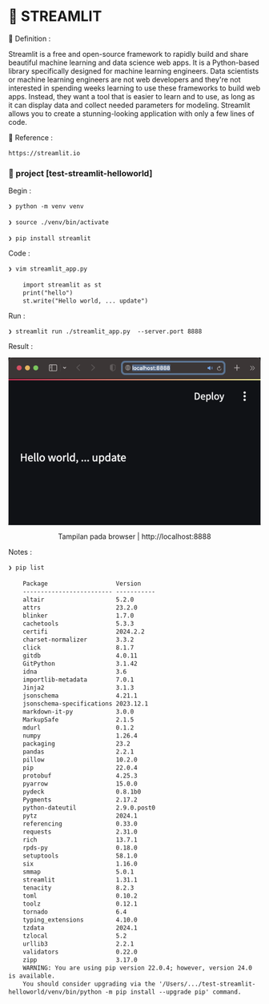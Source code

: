 # &#x1F6A9; STREAMLIT


&#x1F535; Definition : 

Streamlit is a free and open-source framework to rapidly build and share beautiful machine learning and data science web apps. It is a Python-based library specifically designed for machine learning engineers. Data scientists or machine learning engineers are not web developers and they're not interested in spending weeks learning to use these frameworks to build web apps. Instead, they want a tool that is easier to learn and to use, as long as it can display data and collect needed parameters for modeling. Streamlit allows you to create a stunning-looking application with only a few lines of code.



&#x1F535; Reference : 

	https://streamlit.io


### &#x1F680; project [test-streamlit-helloworld]

Begin :

	❯ python -m venv venv

	❯ source ./venv/bin/activate

	❯ pip install streamlit


Code : 

	❯ vim streamlit_app.py

		import streamlit as st
		print("hello")
		st.write("Hello world, ... update")

Run :

	❯ streamlit run ./streamlit_app.py  --server.port 8888


Result : 

<p align="center">
    <img src="./ss_test-streamlit-hello-world.png" alt="ss_test-streamlit-hello-world" style="display: block; margin: 0 auto;">
</p>
<p align="center">Tampilan pada browser | http://localhost:8888</p>

Notes :

	❯ pip list

		Package                   Version
		------------------------- -----------
		altair                    5.2.0
		attrs                     23.2.0
		blinker                   1.7.0
		cachetools                5.3.3
		certifi                   2024.2.2
		charset-normalizer        3.3.2
		click                     8.1.7
		gitdb                     4.0.11
		GitPython                 3.1.42
		idna                      3.6
		importlib-metadata        7.0.1
		Jinja2                    3.1.3
		jsonschema                4.21.1
		jsonschema-specifications 2023.12.1
		markdown-it-py            3.0.0
		MarkupSafe                2.1.5
		mdurl                     0.1.2
		numpy                     1.26.4
		packaging                 23.2
		pandas                    2.2.1
		pillow                    10.2.0
		pip                       22.0.4
		protobuf                  4.25.3
		pyarrow                   15.0.0
		pydeck                    0.8.1b0
		Pygments                  2.17.2
		python-dateutil           2.9.0.post0
		pytz                      2024.1
		referencing               0.33.0
		requests                  2.31.0
		rich                      13.7.1
		rpds-py                   0.18.0
		setuptools                58.1.0
		six                       1.16.0
		smmap                     5.0.1
		streamlit                 1.31.1
		tenacity                  8.2.3
		toml                      0.10.2
		toolz                     0.12.1
		tornado                   6.4
		typing_extensions         4.10.0
		tzdata                    2024.1
		tzlocal                   5.2
		urllib3                   2.2.1
		validators                0.22.0
		zipp                      3.17.0
		WARNING: You are using pip version 22.0.4; however, version 24.0 is available.
		You should consider upgrading via the '/Users/.../test-streamlit-helloworld/venv/bin/python -m pip install --upgrade pip' command.